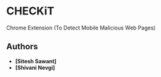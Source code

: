 # CHECKiT
Chrome Extension (To Detect Mobile Malicious Web Pages)
## Authors

* **[Sitesh Sawant]**
* **[Shivani Nevgi]**
